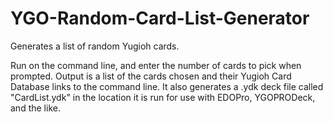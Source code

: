 # YGO-Random-Card-List-Generator
Generates a list of random Yugioh cards.

Run on the command line, and enter the number of cards to pick when prompted.
Output is a list of the cards chosen and their Yugioh Card Database links to the command line. It also generates a .ydk deck file called "CardList.ydk" in the location it is run for use with EDOPro, YGOPRODeck, and the like.
